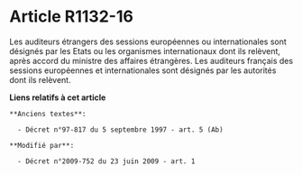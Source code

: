 # Article R1132-16

Les auditeurs étrangers des sessions européennes ou internationales sont désignés par les Etats ou les organismes
internationaux dont ils relèvent, après accord du ministre des affaires étrangères. Les auditeurs français des sessions
européennes et internationales sont désignés par les autorités dont ils relèvent.

**Liens relatifs à cet article**

	**Anciens textes**:

	  - Décret n°97-817 du 5 septembre 1997 - art. 5 (Ab)

	**Modifié par**:

	  - Décret n°2009-752 du 23 juin 2009 - art. 1
